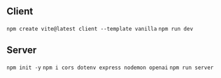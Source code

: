 ## Client
`npm create vite@latest client --template vanilla`
`npm run dev`

## Server
`npm init -y`
`npm i cors dotenv express nodemon openai`
`npm run server`

